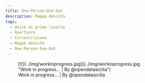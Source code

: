 ```yaml
---
title: One-Person-One-Dot 
description: Mappa densità
tags:
  - Unità di primo livello
  - Quartiere
  - Circoscrizione
  - Mappa densità
  - One-Person-One-Dot 
---
```



<figure markdown>
[![](../img/workinprogress.jpg)](../img/workinprogress.jpg "Work in progress... | By @opendatasicilia")
  <figcaption>Work in progress... | By @opendatasicilia</figcaption>
</figure>